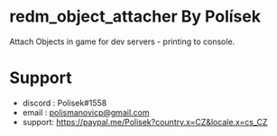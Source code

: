 # redm_object_attacher By Polísek
Attach Objects in game for dev servers - printing to console.


# Support
- discord : Polisek#1558
- email :  polismanovicp@gmail.com
- support: https://paypal.me/Polisek?country.x=CZ&locale.x=cs_CZ
